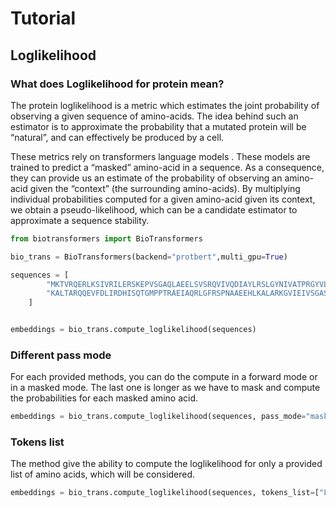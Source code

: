 # Tutorial

## Loglikelihood

### What does Loglikelihood for protein mean?

The protein loglikelihood is a metric which estimates the joint probability of
observing a given sequence of amino-acids. The idea behind such an estimator is to approximate the
probability that a mutated protein will be “natural”, and can effectively be produced by a cell.

These metrics rely on transformers language models .
These models are trained to predict a “masked” amino-acid in a sequence.
As a consequence, they can provide us an estimate of the probability of observing
an amino-acid given the “context” (the surrounding amino-acids).
By multiplying individual probabilities computed for a given amino-acid given its context,
we obtain a pseudo-likelihood, which can be a candidate estimator to approximate a sequence stability.

```python
from biotransformers import BioTransformers

bio_trans = BioTransformers(backend="protbert",multi_gpu=True)

sequences = [
        "MKTVRQERLKSIVRILERSKEPVSGAQLAEELSVSRQVIVQDIAYLRSLGYNIVATPRGYVLAGG",
        "KALTARQQEVFDLIRDHISQTGMPPTRAEIAQRLGFRSPNAAEEHLKALARKGVIEIVSGASRGIRLLQEE",
    ]


embeddings = bio_trans.compute_loglikelihood(sequences)
```

### Different pass mode

For each provided methods, you can do the compute in a forward mode or in a masked mode. The last one is
longer as we have to mask and compute the probabilities for each masked amino acid.

```python
embeddings = bio_trans.compute_loglikelihood(sequences, pass_mode="masked")
```

### Tokens list

The method give the ability to compute the loglikelihood for only a provided list of amino acids, which will be considered.

```python
embeddings = bio_trans.compute_loglikelihood(sequences, tokens_list=["L","E","R","S","K"])
```
